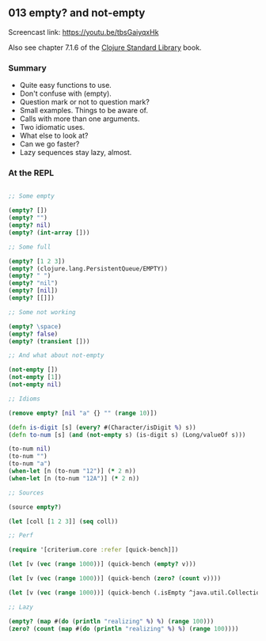 ## 013 empty? and not-empty

Screencast link: https://youtu.be/tbsGaiyqxHk

Also see chapter 7.1.6 of the [Clojure Standard Library](https://www.manning.com/books/clojure-standard-library) book.

### Summary

* Quite easy functions to use.
* Don't confuse with (empty).
* Question mark or not to question mark?
* Small examples. Things to be aware of.
* Calls with more than one arguments.
* Two idiomatic uses.
* What else to look at?
* Can we go faster?
* Lazy sequences stay lazy, almost.

### At the REPL

```clojure

;; Some empty

(empty? [])
(empty? "")
(empty? nil)
(empty? (int-array []))

;; Some full

(empty? [1 2 3])
(empty? (clojure.lang.PersistentQueue/EMPTY))
(empty? " ")
(empty? "nil")
(empty? [nil])
(empty? [[]])

;; Some not working

(empty? \space)
(empty? false)
(empty? (transient []))

;; And what about not-empty

(not-empty [])
(not-empty [1])
(not-empty nil)

;; Idioms

(remove empty? [nil "a" {} "" (range 10)])

(defn is-digit [s] (every? #(Character/isDigit %) s))
(defn to-num [s] (and (not-empty s) (is-digit s) (Long/valueOf s)))

(to-num nil)
(to-num "")
(to-num "a")
(when-let [n (to-num "12")] (* 2 n))
(when-let [n (to-num "12A")] (* 2 n))

;; Sources

(source empty?)

(let [coll [1 2 3]] (seq coll))

;; Perf

(require '[criterium.core :refer [quick-bench]])

(let [v (vec (range 1000))] (quick-bench (empty? v)))

(let [v (vec (range 1000))] (quick-bench (zero? (count v))))

(let [v (vec (range 1000))] (quick-bench (.isEmpty ^java.util.Collection v)))

;; Lazy

(empty? (map #(do (println "realizing" %) %) (range 100)))
(zero? (count (map #(do (println "realizing" %) %) (range 100))))

```
